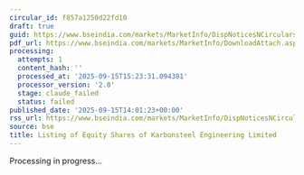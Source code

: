 ```yaml
---
circular_id: f857a1250d22fd10
draft: true
guid: https://www.bseindia.com/markets/MarketInfo/DispNoticesNCirculars.aspx?Noticeid={A8229582-94FA-407D-A88A-F409F3620418}&noticeno=20250915-64&dt=09/15/2025&icount=64&totcount=66&flag=0
pdf_url: https://www.bseindia.com/markets/MarketInfo/DownloadAttach.aspx?id=20250915-64&attachedId=3f6e2253-e39b-40ea-a62c-1b7a7f35b036
processing:
  attempts: 1
  content_hash: ''
  processed_at: '2025-09-15T15:23:31.094381'
  processor_version: '2.0'
  stage: claude_failed
  status: failed
published_date: '2025-09-15T14:01:23+00:00'
rss_url: https://www.bseindia.com/markets/MarketInfo/DispNoticesNCirculars.aspx?Noticeid={A8229582-94FA-407D-A88A-F409F3620418}&noticeno=20250915-64&dt=09/15/2025&icount=64&totcount=66&flag=0
source: bse
title: Listing of Equity Shares of Karbonsteel Engineering Limited
---
```


Processing in progress...